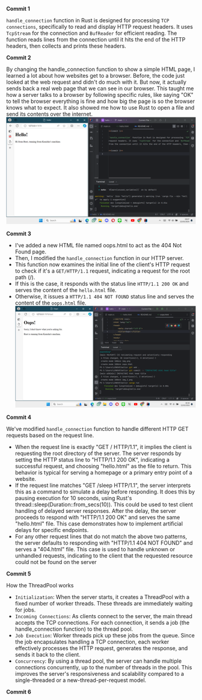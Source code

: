 **Commit 1**

`handle_connection` function in Rust is designed for processing `TCP connections`, specifically to read and display HTTP 
request headers. It uses `TcpStream` for the connection and `BufReader` for efficient reading. The function reads lines 
from the connection until it hits the end of the HTTP headers, then collects and prints these headers. 

**Commit 2**

By changing the handle_connection function to show a simple HTML page, I learned a lot about how websites get to a browser. 
Before, the code just looked at the web request and didn't do much with it. 
But now, it actually sends back a real web page that we can see in our browser. 
This taught me how a server talks to a browser by following specific rules, like saying "OK" to tell the browser everything is fine and how big the page is so the browser knows what to expect. 
It also showed me how to use Rust to open a file and send its contents over the internet. 
![Commit 2 screen capture](img.png)


**Commit 3**

- I've added a new HTML file named oops.html to act as the 404 Not Found page.
- Then, I modified the `handle_connection` function in our HTTP server.
- This function now examines the initial line of the client's HTTP request to check if it's a `GET/HTTP/1.1` request, indicating a request for the root path (/).
- If this is the case, it responds with the status line `HTTP/1.1 200 OK` and serves the content of the `hello.html` file.
- Otherwise, it issues a `HTTP/1.1 404 NOT FOUND` status line and serves the content of the `oops.html` file.
![img_2.png](img_2.png)


**Commit 4**

We've modified `handle_connection` function to handle different HTTP GET requests based on the request line.
- When the request line is exactly "GET / HTTP/1.1", it implies the client is requesting the root directory of the server. The server responds by setting the HTTP status line to "HTTP/1.1 200 OK", indicating a successful request, and choosing "hello.html" as the file to return. This behavior is typical for serving a homepage or a primary entry point of a website.
- If the request line matches "GET /sleep HTTP/1.1", the server interprets this as a command to simulate a delay before responding. It does this by pausing execution for 10 seconds, using Rust's thread::sleep(Duration::from_secs(10)). This could be used to test client handling of delayed server responses. After the delay, the server proceeds to respond with "HTTP/1.1 200 OK" and serves the same "hello.html" file. This case demonstrates how to implement artificial delays for specific endpoints.
- For any other request lines that do not match the above two patterns, the server defaults to responding with "HTTP/1.1 404 NOT FOUND" and serves a "404.html" file. This case is used to handle unknown or unhandled requests, indicating to the client that the requested resource could not be found on the server


**Commit 5**

How the ThreadPool works
- `Initialization`: When the server starts, it creates a ThreadPool with a fixed number of worker threads. These threads are immediately waiting for jobs.
- `Incoming Connections`: As clients connect to the server, the main thread accepts the TCP connections. For each connection, it sends a job (the handle_connection function) to the thread pool.
- `Job Execution`: Worker threads pick up these jobs from the queue. Since the job encapsulates handling a TCP connection, each worker effectively processes the HTTP request, generates the response, and sends it back to the client.
- `Concurrency`: By using a thread pool, the server can handle multiple connections concurrently, up to the number of threads in the pool. This improves the server's responsiveness and scalability compared to a single-threaded or a new-thread-per-request model.

**Commit 6**

